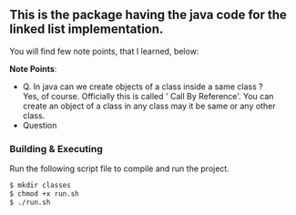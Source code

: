 ## This is the package having the java code for the linked list implementation.
You will find few note points, that I learned, below:


**Note Points**:
* Q. In java can we create objects of a class inside a same class ? <br/>
Yes, of course. Officially this is called ' Call By Reference'. You can create an object of a class in any class may it be same or any other class.
* Question

### Building & Executing 
Run the following script file to compile and run the project.

```bash
$ mkdir classes
$ chmod +x run.sh
$ ./run.sh
```